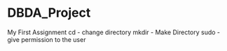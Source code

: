 # DBDA_Project
My First Assignment 
cd - change directory
mkdir - Make Directory
sudo - give permission to the user
